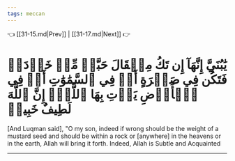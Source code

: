 ```yaml
---
tags: meccan
---
```


👈 [[31-15.md|Prev]] | [[31-17.md|Next]] 👉

# يَٰبُنَيَّ إِنَّهَآ إِن تَكُ مِثۡقَالَ حَبَّةٖ مِّنۡ خَرۡدَلٖ فَتَكُن فِي صَخۡرَةٍ أَوۡ فِي ٱلسَّمَٰوَٰتِ أَوۡ فِي ٱلۡأَرۡضِ يَأۡتِ بِهَا ٱللَّهُۚ إِنَّ ٱللَّهَ لَطِيفٌ خَبِيرٞ

[And Luqman said], "O my son, indeed if wrong should be the weight of a mustard seed and should be within a rock or [anywhere] in the heavens or in the earth, Allah will bring it forth. Indeed, Allah is Subtle and Acquainted

---

